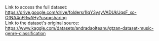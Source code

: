 Link to access the full dataset: https://drive.google.com/drive/folders/1IqY3ysyVADUkUqsF_xo-OfNA4nFRwAHy?usp=sharing  
Link to the dataset's original source: https://www.kaggle.com/datasets/andradaolteanu/gtzan-dataset-music-genre-classification

